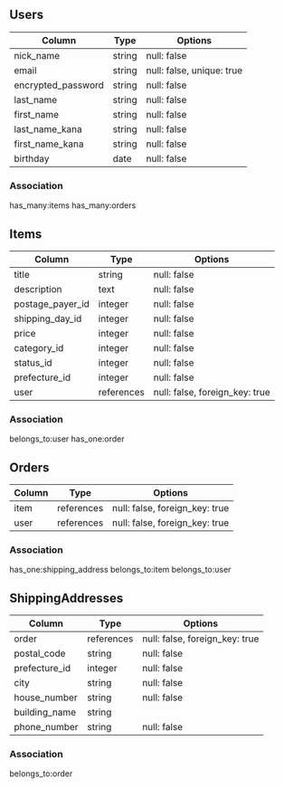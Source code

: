 ## Users
|Column             |Type   |Options    |
|-------------------|-------|-----------|
|nick_name           | string|null: false|
|email              | string|null: false, unique: true|
|encrypted_password | string|null: false|
|last_name          | string|null: false|
|first_name         | string|null: false|
|last_name_kana     | string|null: false|
|first_name_kana    | string|null: false|
|birthday           | date  |null: false|

### Association
has_many:items
has_many:orders



## Items
|Column          |Type        |Options      |
|----------------|------------|-------------|
|title           | string     | null: false |
|description     | text       | null: false |
|postage_payer_id| integer    | null: false |
|shipping_day_id | integer    | null: false |
|price           | integer    | null: false |
|category_id     | integer    | null: false |
|status_id       | integer    | null: false |
|prefecture_id   | integer    | null: false |
|user            | references | null: false, foreign_key: true |

### Association
belongs_to:user
has_one:order


## Orders
|Column   |Type        |Options                         |
|---------|------------|--------------------------------|
|item     | references | null: false, foreign_key: true |
|user     | references | null: false, foreign_key: true |

### Association
has_one:shipping_address
belongs_to:item
belongs_to:user


## ShippingAddresses
|Column       |Type        |Options    |
|-------------|------------|-----------|
|order        | references | null: false, foreign_key: true |
|postal_code  | string     | null: false|
|prefecture_id| integer    | null: false|
|city         | string     | null: false|
|house_number | string     | null: false|
|building_name| string     |            |
|phone_number | string     | null: false|

### Association
belongs_to:order